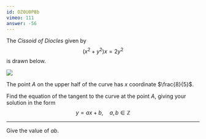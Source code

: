 ```yaml
---
id: OZ0U0P8b
vimeo: 111
answer: -56
---
```


The _Cissoid of Diocles_ given by
$$
(x^2 + y^2)x = 2y^2
$$
is drawn below.

![](/img/learn/implicit-02.svg)

The point $A$ on the upper half of the curve has $x$ coordinate $\frac{8}{5}$.

Find the equation of the tangent to the curve at the point $A$, giving your solution in the form
$$
y = ax + b, \quad a,b \in \mathbb{Z}
$$

---

Give the value of $ab$.
